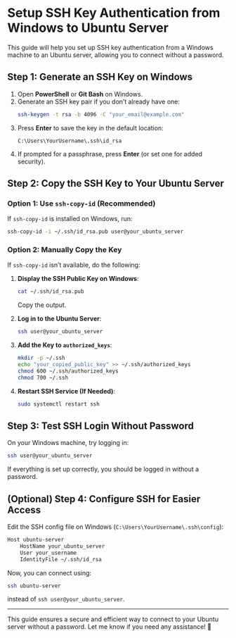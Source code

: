 # Setup SSH Key Authentication from Windows to Ubuntu Server

This guide will help you set up SSH key authentication from a Windows machine to an Ubuntu server, allowing you to connect without a password.

## Step 1: Generate an SSH Key on Windows
1. Open **PowerShell** or **Git Bash** on Windows.
2. Generate an SSH key pair if you don’t already have one:
   ```sh
   ssh-keygen -t rsa -b 4096 -C "your_email@example.com"
   ```
3. Press **Enter** to save the key in the default location:
   ```
   C:\Users\YourUsername\.ssh\id_rsa
   ```
4. If prompted for a passphrase, press **Enter** (or set one for added security).

## Step 2: Copy the SSH Key to Your Ubuntu Server

### Option 1: Use `ssh-copy-id` (Recommended)
If `ssh-copy-id` is installed on Windows, run:
```sh
ssh-copy-id -i ~/.ssh/id_rsa.pub user@your_ubuntu_server
```

### Option 2: Manually Copy the Key
If `ssh-copy-id` isn’t available, do the following:

1. **Display the SSH Public Key on Windows**:
   ```sh
   cat ~/.ssh/id_rsa.pub
   ```
   Copy the output.

2. **Log in to the Ubuntu Server**:
   ```sh
   ssh user@your_ubuntu_server
   ```

3. **Add the Key to `authorized_keys`**:
   ```sh
   mkdir -p ~/.ssh
   echo "your_copied_public_key" >> ~/.ssh/authorized_keys
   chmod 600 ~/.ssh/authorized_keys
   chmod 700 ~/.ssh
   ```

4. **Restart SSH Service (If Needed)**:
   ```sh
   sudo systemctl restart ssh
   ```

## Step 3: Test SSH Login Without Password
On your Windows machine, try logging in:
```sh
ssh user@your_ubuntu_server
```
If everything is set up correctly, you should be logged in without a password.

## (Optional) Step 4: Configure SSH for Easier Access
Edit the SSH config file on Windows (`C:\Users\YourUsername\.ssh\config`):
```sh
Host ubuntu-server
    HostName your_ubuntu_server
    User your_username
    IdentityFile ~/.ssh/id_rsa
```
Now, you can connect using:
```sh
ssh ubuntu-server
```
instead of `ssh user@your_ubuntu_server`.

---
This guide ensures a secure and efficient way to connect to your Ubuntu server without a password. Let me know if you need any assistance! 🚀

